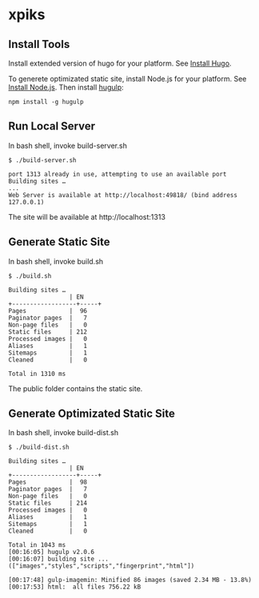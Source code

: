 # xpiks

## Install Tools

Install extended version of hugo for your platform. See [Install Hugo](https://gohugo.io/getting-started/installing/).

To generete optimizated static site, install Node.js for your platform. See [Install Node.js](https://nodejs.org/en/download/). Then install [hugulp](https://github.com/jbrodriguez/hugulp):

    npm install -g hugulp

## Run Local Server

In bash shell, invoke build-server.sh

    $ ./build-server.sh

    port 1313 already in use, attempting to use an available port
    Building sites …
    ...
    Web Server is available at http://localhost:49818/ (bind address 127.0.0.1)

The site will be available at http://localhost:1313

## Generate Static Site
 
In bash shell, invoke build.sh
    
    $ ./build.sh

    Building sites …
                     | EN
    +------------------+-----+
    Pages            |  96
    Paginator pages  |   7
    Non-page files   |   0
    Static files     | 212
    Processed images |   0
    Aliases          |   1
    Sitemaps         |   1
    Cleaned          |   0

    Total in 1310 ms

The public folder contains the static site.

## Generate Optimizated Static Site

In bash shell, invoke build-dist.sh
 
    $ ./build-dist.sh
    
    Building sites …
                     | EN
    +------------------+-----+
    Pages            |  98
    Paginator pages  |   7
    Non-page files   |   0
    Static files     | 214
    Processed images |   0
    Aliases          |   1
    Sitemaps         |   1
    Cleaned          |   0

    Total in 1043 ms
    [00:16:05] hugulp v2.0.6
    [00:16:07] building site ... (["images","styles","scripts","fingerprint","html"])

    [00:17:48] gulp-imagemin: Minified 86 images (saved 2.34 MB - 13.8%)
    [00:17:53] html:  all files 756.22 kB